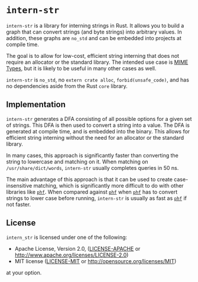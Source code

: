 # `intern-str`

`intern-str` is a library for interning strings in Rust. It allows you to build a graph that can convert strings (and byte strings) into arbitrary values. In addition, these graphs are `no_std` and can be embedded into projects at compile time.

The goal is to allow for low-cost, efficient string interning that does not require an allocator or the standard library. The intended use case is [MIME Types], but it is likely to be useful in many other cases as well.

[MIME Types]: https://developer.mozilla.org/en-US/docs/Web/HTTP/Basics_of_HTTP/MIME_types

`intern-str` is `no_std`, no `extern crate alloc`, `forbid(unsafe_code)`, and has no dependencies aside from the Rust `core` library.

## Implementation

`intern-str` generates a DFA consisting of all possible options for a given set of strings. This DFA is then used to convert a string into a value. The DFA is generated at compile time, and is embedded into the binary. This allows for efficient string interning without the need for an allocator or the standard library.

In many cases, this approach is significantly faster than converting the string to lowercase and matching on it. When matching on `/usr/share/dict/words`, `intern-str` usually completes queries in 50 ns.

The main advantage of this approach is that it can be used to create case-insensitive matching, which is significantly more difficult to do with other libraries like [`phf`]. When compared against [`phf`] when [`phf`] has to convert strings to lower case before running, `intern-str` is usually as fast as [`phf`] if not faster.

[`phf`]: https://crates.io/crates/phf

## License

`intern_str` is licensed under one of the following:

* Apache License, Version 2.0, ([LICENSE-APACHE](LICENSE-APACHE) or http://www.apache.org/licenses/LICENSE-2.0)
* MIT license ([LICENSE-MIT](LICENSE-MIT) or http://opensource.org/licenses/MIT)

at your option.